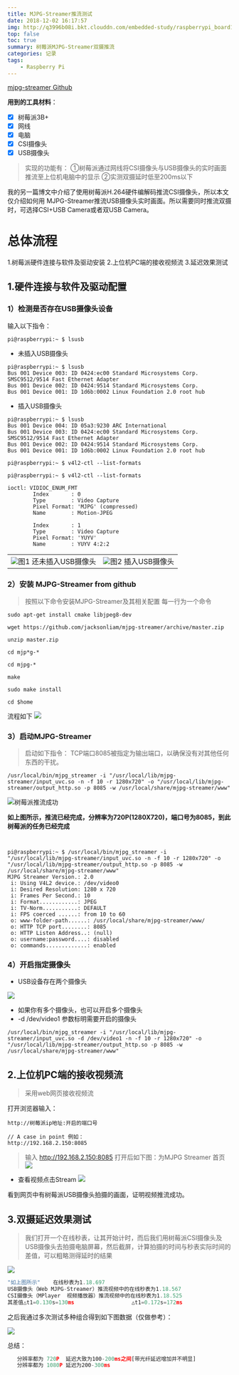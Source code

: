 ```yaml
---
title: MJPG-Streamer推流测试
date: 2018-12-02 16:17:57
img: http://q3996b08i.bkt.clouddn.com/embedded-study/raspberrypi_board1.jpg
top: false
toc: true
summary: 树莓派MJPG-Streamer双摄推流
categories: 记录
tags: 
	- Raspberry Pi
---
```


[mjpg-streamer Github](https://github.com/jacksonliam/mjpg-streamer)

<kbd>**用到的工具材料**：</kbd>
 - [x] 树莓派3B+
 - [x] 网线
 - [x] 电脑
 - [x] CSI摄像头
 - [x] USB摄像头

> 实现的功能有：
> ①树莓派通过网线将CSI摄像头与USB摄像头的实时画面推流至上位机电脑中的显示
> ②实测双摄延时低至200ms以下

我的另一篇博文中介绍了使用树莓派H.264硬件编解码推流CSI摄像头，所以本文仅介绍如何用 MJPG-Streamer推流USB摄像头实时画面。所以需要同时推流双摄时，可选择CSI+USB Camera或者双USB Camera。




# 总体流程
1.树莓派硬件连接与软件及驱动安装
2.上位机PC端的接收视频流
3.延迟效果测试

## 1.硬件连接与软件及驱动配置

###  1）检测是否存在USB摄像头设备

输入以下指令：
```
pi@raspberrypi:~ $ lsusb
```
- 未插入USB摄像头

```
pi@raspberrypi:~ $ lsusb 
Bus 001 Device 003: ID 0424:ec00 Standard Microsystems Corp. SMSC9512/9514 Fast Ethernet Adapter
Bus 001 Device 002: ID 0424:9514 Standard Microsystems Corp.
Bus 001 Device 001: ID 1d6b:0002 Linux Foundation 2.0 root hub

```

- 插入USB摄像头

```
pi@raspberrypi:~ $ lsusb
Bus 001 Device 004: ID 05a3:9230 ARC International
Bus 001 Device 003: ID 0424:ec00 Standard Microsystems Corp. SMSC9512/9514 Fast Ethernet Adapter
Bus 001 Device 002: ID 0424:9514 Standard Microsystems Corp.
Bus 001 Device 001: ID 1d6b:0002 Linux Foundation 2.0 root hub
```

```
pi@raspberrypi:~ $ v4l2-ctl --list-formats
```
```
pi@raspberrypi:~ $ v4l2-ctl --list-formats

ioctl: VIDIOC_ENUM_FMT
        Index       : 0
        Type        : Video Capture
        Pixel Format: 'MJPG' (compressed)
        Name        : Motion-JPEG

        Index       : 1
        Type        : Video Capture
        Pixel Format: 'YUYV'
        Name        : YUYV 4:2:2

```

<table>
    <tr>
        <td ><center><img src="https://img-blog.csdnimg.cn/20181202170523751.png?x-oss-process=image/watermark,type_ZmFuZ3poZW5naGVpdGk,shadow_10,text_aHR0cHM6Ly9ibG9nLmNzZG4ubmV0L3FxXzM5NDkyOTMy,size_16,color_FFFFFF,t_70" >图1  还未插入USB摄像头 </center></td>
        <td ><center><img src="https://img-blog.csdnimg.cn/20181202170531278.png?x-oss-process=image/watermark,type_ZmFuZ3poZW5naGVpdGk,shadow_10,text_aHR0cHM6Ly9ibG9nLmNzZG4ubmV0L3FxXzM5NDkyOTMy,size_16,color_FFFFFF,t_70"  >图2 插入USB摄像头</center></td>
</table>


### 2）安装 MJPG-Streamer from github

> 按照以下命令安装MJPG-Streamer及其相关配置 每一行为一个命令

```
sudo apt-get install cmake libjpeg8-dev

wget https://github.com/jacksonliam/mjpg-streamer/archive/master.zip

unzip master.zip

cd mjp*g-*

cd mjpg-*

make

sudo make install

cd $home
```
流程如下
![](https://img-blog.csdnimg.cn/2018120219295880.png?x-oss-process=image/watermark,type_ZmFuZ3poZW5naGVpdGk,shadow_10,text_aHR0cHM6Ly9ibG9nLmNzZG4ubmV0L3FxXzM5NDkyOTMy,size_16,color_FFFFFF,t_70)

### 3）启动MJPG-Streamer

> 启动如下指令：
TCP端口8085被指定为输出端口，以确保没有对其他任何东西的干扰。

```
/usr/local/bin/mjpg_streamer -i "/usr/local/lib/mjpg-streamer/input_uvc.so -n -f 10 -r 1280x720" -o "/usr/local/lib/mjpg-streamer/output_http.so -p 8085 -w /usr/local/share/mjpg-streamer/www"
```
![树莓派推流成功](https://img-blog.csdnimg.cn/20181202185954705.png?x-oss-process=image/watermark,type_ZmFuZ3poZW5naGVpdGk,shadow_10,text_aHR0cHM6Ly9ibG9nLmNzZG4ubmV0L3FxXzM5NDkyOTMy,size_16,color_FFFFFF,t_70)

**如上图所示，推流已经完成，分辨率为720P(1280X720)，端口号为8085，到此树莓派的任务已经完成**
```


pi@raspberrypi:~ $ /usr/local/bin/mjpg_streamer -i "/usr/local/lib/mjpg-streamer/input_uvc.so -n -f 10 -r 1280x720" -o "/usr/local/lib/mjpg-streamer/output_http.so -p 8085 -w /usr/local/share/mjpg-streamer/www"
MJPG Streamer Version.: 2.0
 i: Using V4L2 device.: /dev/video0
 i: Desired Resolution: 1280 x 720
 i: Frames Per Second.: 10
 i: Format............: JPEG
 i: TV-Norm...........: DEFAULT
 i: FPS coerced ......: from 10 to 60
 o: www-folder-path......: /usr/local/share/mjpg-streamer/www/
 o: HTTP TCP port........: 8085
 o: HTTP Listen Address..: (null)
 o: username:password....: disabled
 o: commands.............: enabled

```
### 4）开启指定摄像头
- USB设备存在两个摄像头

![](https://img-blog.csdnimg.cn/20190507154817290.png)
- 如果你有多个摄像头，也可以开启多个摄像头
- -d /dev/video1    参数标明需要开启的摄像头

```
/usr/local/bin/mjpg_streamer -i "/usr/local/lib/mjpg-streamer/input_uvc.so -d /dev/video1 -n -f 10 -r 1280x720" -o "/usr/local/lib/mjpg-streamer/output_http.so -p 8085 -w /usr/local/share/mjpg-streamer/www"
```

## 2.上位机PC端的接收视频流

> 采用web网页接收视频流

打开浏览器输入：
```
http://树莓派ip地址:开启的端口号
```
```
// A case in point 例如：
http://192.168.2.150:8085
```

> 输入 http://192.168.2.150:8085   打开后如下图：为MJPG Streamer 首页
![](https://img-blog.csdnimg.cn/20181202190911467.png?x-oss-process=image/watermark,type_ZmFuZ3poZW5naGVpdGk,shadow_10,text_aHR0cHM6Ly9ibG9nLmNzZG4ubmV0L3FxXzM5NDkyOTMy,size_16,color_FFFFFF,t_70)


- 查看视频点击Stream
![](https://img-blog.csdnimg.cn/20181202190927946.png?x-oss-process=image/watermark,type_ZmFuZ3poZW5naGVpdGk,shadow_10,text_aHR0cHM6Ly9ibG9nLmNzZG4ubmV0L3FxXzM5NDkyOTMy,size_16,color_FFFFFF,t_70)

看到网页中有树莓派USB摄像头拍摄的画面，证明视频推流成功。
## 3.双摄延迟效果测试        
        
> 我们打开一个在线秒表，让其开始计时，而后我们用树莓派CSI摄像头及USB摄像头去拍摄电脑屏幕，然后截屏，计算拍摄的时间与秒表实际时间的差值，可以粗略测得延时的结果

![](https://img-blog.csdnimg.cn/20181202191338911.png?x-oss-process=image/watermark,type_ZmFuZ3poZW5naGVpdGk,shadow_10,text_aHR0cHM6Ly9ibG9nLmNzZG4ubmV0L3FxXzM5NDkyOTMy,size_16,color_FFFFFF,t_70)



```javascript
"如上图所示"    在线秒表为1.18.697  
USB摄像头（Web MJPG-Streamer）推流视频中的在线秒表为1.18.567  
CSI摄像头（MPlayer  视频播放器）推流视频中的在线秒表为1.18.525
其差值△t1=0.130s=130ms                  △t1=0.172s=172ms
```

之后我通过多次测试多种组合得到如下图数据（仅做参考）：

![](https://img-blog.csdnimg.cn/20181202192130874.png?x-oss-process=image/watermark,type_ZmFuZ3poZW5naGVpdGk,shadow_10,text_aHR0cHM6Ly9ibG9nLmNzZG4ubmV0L3FxXzM5NDkyOTMy,size_16,color_FFFFFF,t_70)




总结：
```javascript
   分辨率都为 720P  延迟大致为100-200ms之间[带光纤延迟增加并不明显]
   分辨率都为 1080P 延迟为200-300ms
```